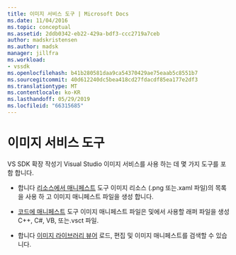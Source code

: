 ```yaml
---
title: 이미지 서비스 도구 | Microsoft Docs
ms.date: 11/04/2016
ms.topic: conceptual
ms.assetid: 2ddb0342-eb22-429a-bdf3-ccc2719a7ceb
author: madskristensen
ms.author: madsk
manager: jillfra
ms.workload:
- vssdk
ms.openlocfilehash: b41b280581daa9ca54370429ae75eaab5c8551b7
ms.sourcegitcommit: 40d612240dc5bea418cd27fdacdf85ea177e2df3
ms.translationtype: MT
ms.contentlocale: ko-KR
ms.lasthandoff: 05/29/2019
ms.locfileid: "66315685"
---
```

# <a name="image-service-tools"></a>이미지 서비스 도구
VS SDK 확장 작성기 Visual Studio 이미지 서비스를 사용 하는 데 몇 가지 도구를 포함 합니다.

- 합니다 [리소스에서 매니페스트](../../extensibility/internals/manifest-from-resources.md) 도구 이미지 리소스 (.png 또는.xaml 파일)의 목록을 사용 하 고 이미지 매니페스트 파일을 생성 합니다.

- [코드에 매니페스트](../../extensibility/internals/manifest-to-code.md) 도구 이미지 매니페스트 파일은 및에서 사용할 래퍼 파일을 생성 C++, C#, VB, 또는.vsct 파일.

- 합니다 [이미지 라이브러리 뷰어](../../extensibility/internals/image-library-viewer.md) 로드, 편집 및 이미지 매니페스트를 검색할 수 있습니다.